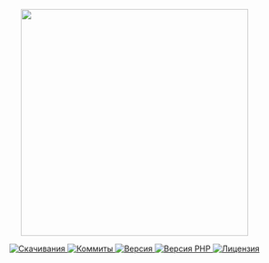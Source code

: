 <p align="center"><a href="https://www.localzet.com" target="_blank">
  <img src="https://cdn.localzet.com/assets/media/LocalzetGroup.png" width="400">
</a></p>

<p align="center">
  <a href="https://packagist.org/packages/localzet/webanalyzer">
  <img src="https://img.shields.io/packagist/dt/localzet/webanalyzer?label=%D0%A1%D0%BA%D0%B0%D1%87%D0%B8%D0%B2%D0%B0%D0%BD%D0%B8%D1%8F" alt="Скачивания">
</a>
  <a href="https://github.com/localzet/WebAnalyzer">
  <img src="https://img.shields.io/github/commit-activity/t/localzet/WebAnalyzer?label=%D0%9A%D0%BE%D0%BC%D0%BC%D0%B8%D1%82%D1%8B" alt="Коммиты">
</a>
  <a href="https://packagist.org/packages/localzet/webanalyzer">
  <img src="https://img.shields.io/packagist/v/localzet/webanalyzer?label=%D0%92%D0%B5%D1%80%D1%81%D0%B8%D1%8F" alt="Версия">
</a>
  <a href="https://packagist.org/packages/localzet/webanalyzer">
  <img src="https://img.shields.io/packagist/dependency-v/localzet/webanalyzer/php?label=PHP" alt="Версия PHP">
</a>
  <a href="https://github.com/localzet/WebAnalyzer">
  <img src="https://img.shields.io/github/license/localzet/WebAnalyzer?label=%D0%9B%D0%B8%D1%86%D0%B5%D0%BD%D0%B7%D0%B8%D1%8F" alt="Лицензия">
</a>
</p>
